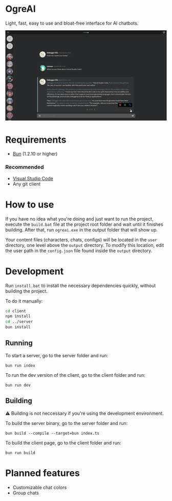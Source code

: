 # OgreAI
Light, fast, easy to use and bloat-free interface for AI chatbots.

![](https://raw.githubusercontent.com/luizsan/OgreAI/main/docs/img/sample_chat.png)

# Requirements
 - [Bun](https://bun.sh/) (1.2.10 or higher)

### Recommended
 - [Visual Studio Code](https://code.visualstudio.com/)
 - Any git client

# How to use
If you have no idea what you're doing and just want to run the project, execute the `build.bat` file at the project root folder and wait until it finishes building. After that, run `ogreai.exe` in the output folder that will show up.

Your content files (characters, chats, configs) will be located in the `user` directory, one level above the `output` directory. To modify this location, edit the user path in the `config.json` file found inside the `output` directory.

# Development
Run `install.bat` to install the necessary dependencies quickly, without building the project.

To do it manually:
```sh
cd client
npm install
cd ../server
bun install
```

## Running
To start a server, go to the server folder and run:
```
bun run index
```

To run the dev version of the client, go to the client folder and run:
```
bun run dev
```

## Building
⚠️ Building is not neccessary if you're using the development environment.

To build the server binary, go to the server folder and run:
```
bun build --compile --target=bun index.ts
```

To build the client page, go to the client folder and run:
```
bun run build
```

# Planned features
 - Customizable chat colors
 - Group chats
